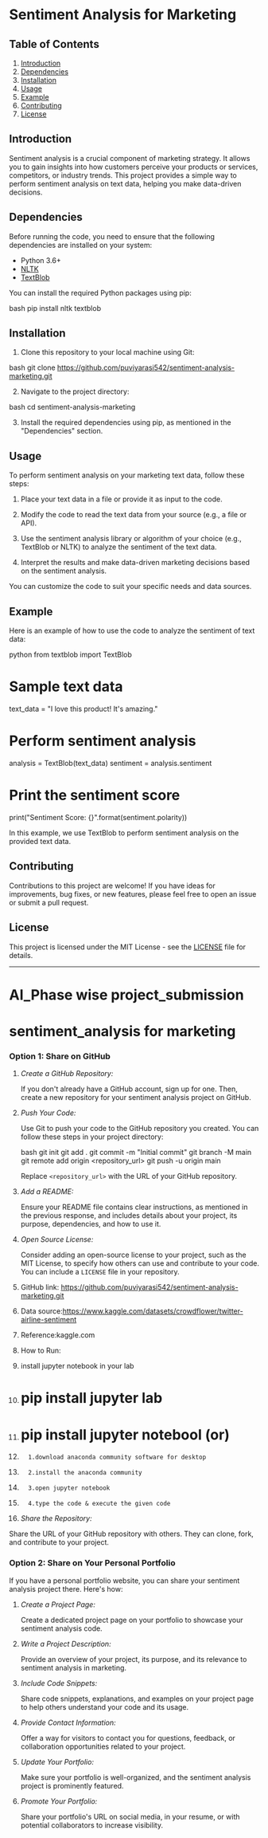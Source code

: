 # Sentiment Analysis for Marketing



## Table of Contents

1. [Introduction](#introduction)
2. [Dependencies](#dependencies)
3. [Installation](#installation)
4. [Usage](#usage)
5. [Example](#example)
6. [Contributing](#contributing)
7. [License](#license)

## Introduction

Sentiment analysis is a crucial component of marketing strategy. It allows you to gain insights into how customers perceive your products or services, competitors, or industry trends. This project provides a simple way to perform sentiment analysis on text data, helping you make data-driven decisions.

## Dependencies

Before running the code, you need to ensure that the following dependencies are installed on your system:

- Python 3.6+
- [NLTK](https://www.nltk.org/)
- [TextBlob](https://textblob.readthedocs.io/en/dev/)

You can install the required Python packages using pip:

bash
pip install nltk textblob


## Installation

1. Clone this repository to your local machine using Git:

bash
git clone https://github.com/puviyarasi542/sentiment-analysis-marketing.git


2. Navigate to the project directory:

bash
cd sentiment-analysis-marketing


3. Install the required dependencies using pip, as mentioned in the "Dependencies" section.

## Usage

To perform sentiment analysis on your marketing text data, follow these steps:

1. Place your text data in a file or provide it as input to the code.

2. Modify the code to read the text data from your source (e.g., a file or API).

3. Use the sentiment analysis library or algorithm of your choice (e.g., TextBlob or NLTK) to analyze the sentiment of the text data.

4. Interpret the results and make data-driven marketing decisions based on the sentiment analysis.

You can customize the code to suit your specific needs and data sources.

## Example

Here is an example of how to use the code to analyze the sentiment of text data:

python
from textblob import TextBlob

# Sample text data
text_data = "I love this product! It's amazing."

# Perform sentiment analysis
analysis = TextBlob(text_data)
sentiment = analysis.sentiment

# Print the sentiment score
print("Sentiment Score: {}".format(sentiment.polarity))


In this example, we use TextBlob to perform sentiment analysis on the provided text data.

## Contributing

Contributions to this project are welcome! If you have ideas for improvements, bug fixes, or new features, please feel free to open an issue or submit a pull request.

## License

This project is licensed under the MIT License - see the [LICENSE](LICENSE) file for details.

---
# AI_Phase wise project_submission
# sentiment_analysis for marketing
### Option 1: Share on GitHub

1. *Create a GitHub Repository:*

   If you don't already have a GitHub account, sign up for one. Then, create a new repository for your sentiment analysis project on GitHub.

2. *Push Your Code:*

   Use Git to push your code to the GitHub repository you created. You can follow these steps in your project directory:

   bash
   git init
   git add .
   git commit -m "Initial commit"
   git branch -M main
   git remote add origin <repository_url>
   git push -u origin main
   

   Replace `<repository_url>` with the URL of your GitHub repository.

3. *Add a README:*

   Ensure your README file contains clear instructions, as mentioned in the previous response, and includes details about your project, its purpose, dependencies, and how to use it.

4. *Open Source License:*

   Consider adding an open-source license to your project, such as the MIT License, to specify how others can use and contribute to your code. You can include a `LICENSE` file in your repository.

5. GitHub link: https://github.com/puviyarasi542/sentiment-analysis-marketing.git
6. Data source:https://www.kaggle.com/datasets/crowdflower/twitter-airline-sentiment
7. Reference:kaggle.com
8. How to Run:
9. install jupyter notebook in your lab
10. # pip install jupyter lab
11. # pip install jupyter notebool (or)
12.       1.download anaconda community software for desktop
13.       2.install the anaconda community
14.       3.open jupyter notebook
15.       4.type the code & execute the given code
16. *Share the Repository:*

   Share the URL of your GitHub repository with others. They can clone, fork, and contribute to your project.

### Option 2: Share on Your Personal Portfolio

If you have a personal portfolio website, you can share your sentiment analysis project there. Here's how:

1. *Create a Project Page:*

   Create a dedicated project page on your portfolio to showcase your sentiment analysis code.

2. *Write a Project Description:*

   Provide an overview of your project, its purpose, and its relevance to sentiment analysis in marketing.

3. *Include Code Snippets:*

   Share code snippets, explanations, and examples on your project page to help others understand your code and its usage.
4. *Provide Contact Information:*

   Offer a way for visitors to contact you for questions, feedback, or collaboration opportunities related to your project.

5. *Update Your Portfolio:*

   Make sure your portfolio is well-organized, and the sentiment analysis project is prominently featured.

6. *Promote Your Portfolio:*

   Share your portfolio's URL on social media, in your resume, or with potential collaborators to increase visibility.
